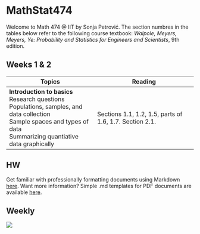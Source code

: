 # MathStat474
Welcome to Math 474 @ IIT by Sonja Petrović.
The section numbres in the tables below refer to the following course textbook:  *Walpole, Meyers, Meyers, Ye:  Probability and Statistics for Engineers and Scientists*, 9th edition.

## Weeks 1 & 2 

| Topics | Reading| 
|----| ----| 
|  **Introduction to basics**  <br> Research questions <br> Populations, samples, and data collection <br> Sample spaces and types of data <br> Summarizing quantiative data graphically | Sections 1.1, 1.2, 1.5, parts of 1.6, 1.7. Section 2.1.| 

## HW

Get familiar with professionally formatting documents using Markdown [here](https://sondzus.github.io/MathStat474/DocumentFormattingGuidelines.html). 
Want more information? Simple .md templates for PDF documents are available [here](https://sondzus.github.io/MathStat474/DocumentFormattingGuidelines.html). 

##  Weekly

![](https://sondzus.github.io/MathStat474/OnePagers-Project%20timeline%20(1).jpg)
